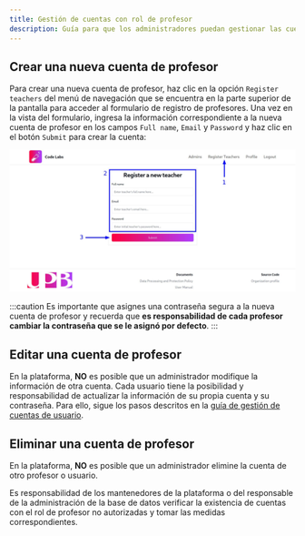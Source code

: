 ```yaml
---
title: Gestión de cuentas con rol de profesor
description: Guía para que los administradores puedan gestionar las cuentas existentes de profesores en la plataforma Code Labs.
---
```


## Crear una nueva cuenta de profesor

Para crear una nueva cuenta de profesor, haz clic en la opción `Register teachers` del menú de navegación que se encuentra en la parte superior de la pantalla para acceder al formulario de registro de profesores. Una vez en la vista del formulario, ingresa la información correspondiente a la nueva cuenta de profesor en los campos `Full name`, `Email` y `Password` y haz clic en el botón `Submit` para crear la cuenta:

![Captura de pantalla mostrando el formulario para registrar un nuevo profesor](../../../../assets/admins/teacher-accounts-management/1.jpg)

:::caution
Es importante que asignes una contraseña segura a la nueva cuenta de profesor y recuerda que **es responsabilidad de cada profesor cambiar la contraseña que se le asignó por defecto**.
:::

## Editar una cuenta de profesor

En la plataforma, **NO** es posible que un administrador modifique la información de otra cuenta. Cada usuario tiene la posibilidad y responsabilidad de actualizar la información de su propia cuenta y su contraseña. Para ello, sigue los pasos descritos en la [guía de gestión de cuentas de usuario](/guides/users/profile-management).

## Eliminar una cuenta de profesor

En la plataforma, **NO** es posible que un administrador elimine la cuenta de otro profesor o usuario.

Es responsabilidad de los mantenedores de la plataforma o del responsable de la administración de la base de datos verificar la existencia de cuentas con el rol de profesor no autorizadas y tomar las medidas correspondientes.
